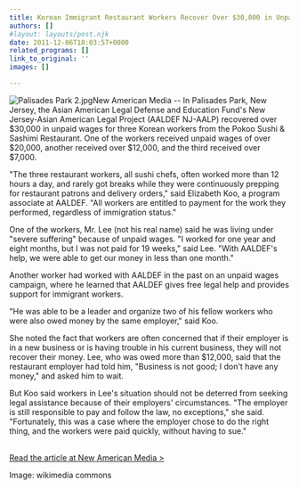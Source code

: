 ```yaml
---
title: Korean Immigrant Restaurant Workers Recover Over $30,000 in Unpaid Wages
authors: []
#layout: layouts/post.njk
date: 2011-12-06T18:03:57+0000
related_programs: []
link_to_original: ''
images: []

---
```

![Palisades Park 2.jpg](/uploads/Palisades%20Park%202-thumb-240x180-263.jpg)New American Media -- In Palisades Park, New Jersey, the Asian American Legal Defense and Education Fund's New Jersey-Asian American Legal Project (AALDEF NJ-AALP) recovered over $30,000 in unpaid wages for three Korean workers from the Pokoo Sushi & Sashimi Restaurant. One of the workers received unpaid wages of over $20,000, another received over $12,000, and the third received over $7,000.  
  
"The three restaurant workers, all sushi chefs, often worked more than 12 hours a day, and rarely got breaks while they were continuously prepping for restaurant patrons and delivery orders," said Elizabeth Koo, a program associate at AALDEF. "All workers are entitled to payment for the work they performed, regardless of immigration status."  
  
One of the workers, Mr. Lee (not his real name) said he was living under "severe suffering" because of unpaid wages. "I worked for one year and eight months, but I was not paid for 19 weeks," said Lee. "With AALDEF's help, we were able to get our money in less than one month."  
  
Another worker had worked with AALDEF in the past on an unpaid wages campaign, where he learned that AALDEF gives free legal help and provides support for immigrant workers.  
  
"He was able to be a leader and organize two of his fellow workers who were also owed money by the same employer," said Koo.  
  
She noted the fact that workers are often concerned that if their employer is in a new business or is having trouble in his current business, they will not recover their money. Lee, who was owed more than $12,000, said that the restaurant employer had told him, "Business is not good; I don't have any money," and asked him to wait.  
  
But Koo said workers in Lee's situation should not be deterred from seeking legal assistance because of their employers' circumstances. "The employer is still responsible to pay and follow the law, no exceptions," she said. "Fortunately, this was a case where the employer chose to do the right thing, and the workers were paid quickly, without having to sue."  

[  
Read the article at New American Media >](https://newamericamedia.org/2011/12/korean-immigrant-restaurant-workers-recover-over-30000-in-unpaid-wages.php)

Image: wikimedia commons